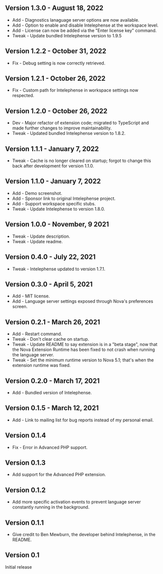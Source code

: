 ## Version 1.3.0 - August 18, 2022

* Add - Diagnostics lanaguage server options are now available.
* Add - Option to enable and disable Intelephense at the workspace level.
* Add - License can now be added via the "Enter license key" command.
* Tweak - Update bundled Intelephense version to 1.9.5


## Version 1.2.2 - October 31, 2022

* Fix - Debug setting is now correctly retrieved.

## Version 1.2.1 - October 26, 2022

* Fix - Custom path for Intelephense in workspace settings now respected.

## Version 1.2.0 - October 26, 2022

* Dev - Major refactor of extension code; migrated to TypeScript and made further changes to improve maintainability.
* Tweak - Updated bundled Intelephense version to 1.8.2.

## Version 1.1.1 - January 7, 2022

* Tweak - Cache is no longer cleared on startup; forgot to change this back after development for version 1.1.0.

## Version 1.1.0 - January 7, 2022

* Add - Demo screenshot.
* Add - Sponsor link to original Intelephense project.
* Add - Support workspace specific stubs.
* Tweak - Update Intelephense to version 1.8.0.

## Version 1.0.0 - November, 9 2021

* Tweak - Update description.
* Tweak - Update readme.

## Version 0.4.0 - July 22, 2021

* Tweak - Intelephense updated to version 1.7.1.

## Version 0.3.0 - April 5, 2021

* Add - MIT license.
* Add - Language server settings exposed through Nova's preferences screen.

## Version 0.2.1 - March 26, 2021

* Add - Restart command.
* Tweak - Don't clear cache on startup.
* Tweak - Update README to say extension is in a "beta stage", now that the Nova Extension Runtime has been fixed to not crash when running the language server.
* Tweak - Set the minimum runtime version to Nova 5.1; that's when the extension runtime was fixed.

## Version 0.2.0 - March 17, 2021

* Add - Bundled version of Intelephense.

## Version 0.1.5 - March 12, 2021

* Add - Link to mailing list for bug reports instead of my personal email.

## Version 0.1.4

* Fix - Error in Advanced PHP support.

## Version 0.1.3

* Add support for the Advanced PHP extension.

## Version 0.1.2

* Add more specific activation events to prevent language server constantly running in the background.

## Version 0.1.1

* Give credit to Ben Mewburn, the developer behind Intelephense, in the README.

## Version 0.1

Initial release

